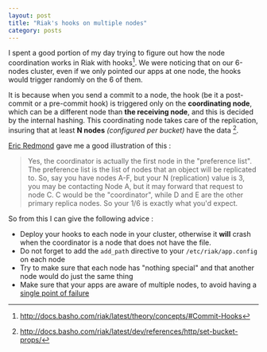 ```yaml
---
layout: post
title: "Riak's hooks on multiple nodes"
category: posts
---
```


I spent a good portion of my day trying to figure out how the node coordination works in Riak with hooks[^hooks]. We were noticing that on our 6-nodes cluster, even if we only pointed our apps at one node, the hooks would trigger randomly on the 6 of them.



It is because when you send a commit to a node, the hook (be it a post-commit or a pre-commit hook) is triggered only on the **coordinating node**, which can be a different node than **the receiving node**, and this is decided by the internal hashing. This coordinating node takes care of the replication, insuring that at least **N nodes** *(configured per bucket)* have the data [^bucketprops].

[Eric Redmond](https://github.com/coderoshi) gave me a good illustration of this :

> Yes, the coordinator is actually the first node in the "preference list". The preference list is the list of nodes that an object will be replicated to. So, say you have nodes A-F, but your N (replication) value is 3, you may be contacting Node A, but it may forward that request to node C. C would be the "coordinator", while D and E are the other primary replica nodes. So your 1/6 is exactly what you'd expect.

So from this I can give the following advice :

* Deploy your hooks to each node in your cluster, otherwise it **will** crash when the coordinator is a node that does not have the file.
* Do not forget to add the `add_path` directive to your `/etc/riak/app.config` on each node
* Try to make sure that each node has "nothing special" and that another node would do just the same thing
* Make sure that your apps are aware of multiple nodes, to avoid having a [single point of failure](http://en.wikipedia.org/wiki/Single_point_of_failure)



[^hooks]: http://docs.basho.com/riak/latest/theory/concepts/#Commit-Hooks
[^bucketprops]: http://docs.basho.com/riak/latest/dev/references/http/set-bucket-props/